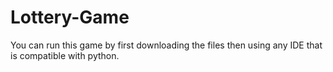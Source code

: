 # Lottery-Game
You can run this game by first downloading the files then using any IDE that is compatible with python.
